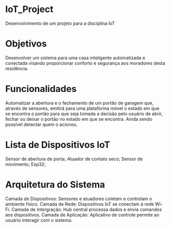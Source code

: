 # IoT_Project
Desenvolvimento de um projeto para a disciplina IoT

# Objetivos
Desenvolver um sistema para uma casa inteligente automatizada e conectada visando proporcionar conforto e segurança aos moradores desta residência.

# Funcionalidades
Automatizar a abertura e o fechamento de um portão de garagem que, através de sensores, emitirá para uma plataforma móvel o estado em que se encontra o portão para que seja tomada a decisão pelo usuário de abrir, fechar ou deixar o portão no estado em que se encontra. Ainda sendo possível detectar quem o acionou.

# Lista de Dispositivos IoT
Sensor de abertura de porta;
Atuador de contato seco;
Sensor de movimento;
Esp32;

# Arquitetura do Sistema
Camada de Dispositivos: Sensores e atuadores coletam e controlam o ambiente físico.
Camada de Rede: Dispositivos IoT se conectam à rede Wi-Fi.
Camada de Intergração: Hub central processa dados e envia comandos aos dispositivos.
Camada de Aplicação: Aplicativo de controle permite ao usuário interagir com o sistema.

